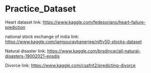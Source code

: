 # Practice_Dataset

Heart dataset link: https://www.kaggle.com/fedesoriano/heart-failure-prediction

national stock exchange of india link: https://www.kaggle.com/iamsouravbanerjee/nifty50-stocks-dataset

Natural disaster link: https://www.kaggle.com/brsdincer/all-natural-disasters-19002021-eosdis

Divorce link: https://www.kaggle.com/csafrit2/predicting-divorce

